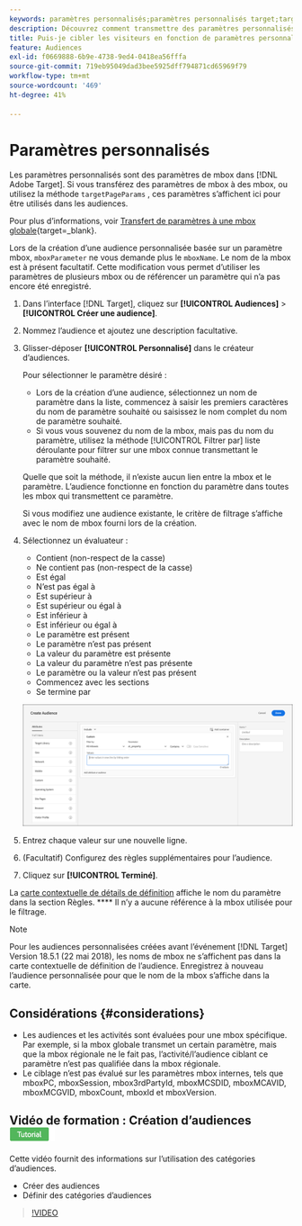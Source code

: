 ```yaml
---
keywords: paramètres personnalisés;paramètres personnalisés target;targetpageparams;ciblage des paramètres mbox
description: Découvrez comment transmettre des paramètres personnalisés à [!DNL Adobe Target] pour une utilisation dans les audiences.
title: Puis-je cibler les visiteurs en fonction de paramètres personnalisés ?
feature: Audiences
exl-id: f0669888-6b9e-4738-9ed4-0418ea56fffa
source-git-commit: 719eb95049dad3bee5925dff794871cd65969f79
workflow-type: tm+mt
source-wordcount: '469'
ht-degree: 41%

---
```


# Paramètres personnalisés

Les paramètres personnalisés sont des paramètres de mbox dans [!DNL Adobe Target]. Si vous transférez des paramètres de mbox à des mbox, ou utilisez la méthode `targetPageParams` , ces paramètres s’affichent ici pour être utilisés dans les audiences.

Pour plus d’informations, voir [Transfert de paramètres à une mbox globale](https://developer.adobe.com/target/implement/client-side/atjs/global-mbox/pass-parameters-to-global-mbox/){target=_blank}.

Lors de la création d’une audience personnalisée basée sur un paramètre mbox, `mboxParameter` ne vous demande plus le `mboxName`. Le nom de la mbox est à présent facultatif. Cette modification vous permet d’utiliser les paramètres de plusieurs mbox ou de référencer un paramètre qui n’a pas encore été enregistré.

1. Dans l’interface [!DNL Target], cliquez sur **[!UICONTROL Audiences]** > **[!UICONTROL Créer une audience]**.
1. Nommez l’audience et ajoutez une description facultative.
1. Glisser-déposer **[!UICONTROL Personnalisé]** dans le créateur d’audiences.

   Pour sélectionner le paramètre désiré :

   * Lors de la création d’une audience, sélectionnez un nom de paramètre dans la liste, commencez à saisir les premiers caractères du nom de paramètre souhaité ou saisissez le nom complet du nom de paramètre souhaité.
   * Si vous vous souvenez du nom de la mbox, mais pas du nom du paramètre, utilisez la méthode [!UICONTROL Filtrer par] liste déroulante pour filtrer sur une mbox connue transmettant le paramètre souhaité.

   Quelle que soit la méthode, il n’existe aucun lien entre la mbox et le paramètre. L’audience fonctionne en fonction du paramètre dans toutes les mbox qui transmettent ce paramètre.

   Si vous modifiez une audience existante, le critère de filtrage s’affiche avec le nom de mbox fourni lors de la création.

1. Sélectionnez un évaluateur :

   * Contient (non-respect de la casse)
   * Ne contient pas (non-respect de la casse)
   * Est égal
   * N’est pas égal à
   * Est supérieur à
   * Est supérieur ou égal à
   * Est inférieur à
   * Est inférieur ou égal à
   * Le paramètre est présent
   * Le paramètre n’est pas présent
   * La valeur du paramètre est présente
   * La valeur du paramètre n’est pas présente
   * Le paramètre ou la valeur n’est pas présent
   * Commencez avec les sections
   * Se termine par

   ![Audience de paramètre personnalisé](assets/custom.png)

1. Entrez chaque valeur sur une nouvelle ligne.
1. (Facultatif) Configurez des règles supplémentaires pour l’audience.
1. Cliquez sur **[!UICONTROL Terminé]**.

La [carte contextuelle de détails de définition](/help/main/c-target/c-audiences/audiences.md#section_11B9C4A777E14D36BA1E925021945780) affiche le nom du paramètre dans la section Règles. **** Il n’y a aucune référence à la mbox utilisée pour le filtrage.

>[!NOTE]
>
>Pour les audiences personnalisées créées avant l’événement [!DNL Target] Version 18.5.1 (22 mai 2018), les noms de mbox ne s’affichent pas dans la carte contextuelle de définition de l’audience. Enregistrez à nouveau l’audience personnalisée pour que le nom de la mbox s’affiche dans la carte.

## Considérations {#considerations}

* Les audiences et les activités sont évaluées pour une mbox spécifique. Par exemple, si la mbox globale transmet un certain paramètre, mais que la mbox régionale ne le fait pas, l’activité/l’audience ciblant ce paramètre n’est pas qualifiée dans la mbox régionale.
* Le ciblage n’est pas évalué sur les paramètres mbox internes, tels que mboxPC, mboxSession, mbox3rdPartyId, mboxMCSDID, mboxMCAVID, mboxMCGVID, mboxCount, mboxId et mboxVersion.

## Vidéo de formation : Création d’audiences ![Badge du tutoriel](/help/main/assets/tutorial.png)

Cette vidéo fournit des informations sur l’utilisation des catégories d’audiences.

* Créer des audiences
* Définir des catégories d’audiences

>[!VIDEO](https://video.tv.adobe.com/v/17392)
